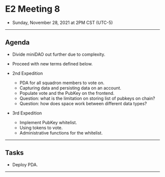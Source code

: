# E2 Meeting 8

- Sunday, November 28, 2021 at 2PM CST (UTC-5)

---

## Agenda

- Divide miniDAO out further due to complexity.
- Proceed with new terms defined below.
- 2nd Expedition

  - PDA for all squadron members to vote on.
  - Capturing data and persisting data on an account.
  - Populate vote and the PubKey on the frontend.
  - Question: what is the limitation on storing list of pubkeys on chain?
  - Question: how does space work between different data types?

- 3rd Expedition
  - Implement PubKey whitelist.
  - Using tokens to vote.
  - Administrative functions for the whitelist.

---

## Tasks

- Deploy PDA.

---
